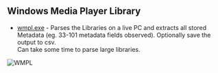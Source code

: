 ## Windows Media Player Library

   - [wmpl.exe](https://github.com/kacos2000/Win10/blob/master/WindowsMediaPlayer/wmpl.exe) - Parses the Libraries on a live PC and extracts all stored Metadata (eg. 33-101 metadata fields observed). Optionally save the output to csv.<br>
   Can take some time to parse large libraries. 

   
   ![WMPL](https://raw.githubusercontent.com/kacos2000/Win10/master/WindowsMediaPlayer/wmpl.JPG)
